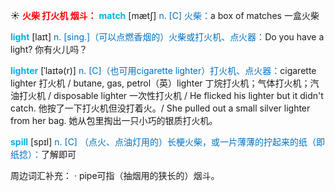 ☀ <font color="red">**火柴 打火机 烟斗：**</font>
<font color="sky blue">**match**</font> [mætʃ] 
<font color="#0070c0">n. [C] 火柴：</font>a box of matches 一盒火柴

<font color="sky blue">**light**</font> [laɪt] 
<font color="#0070c0">n. [sing.]（可以点燃香烟的）火柴或打火机、点火器：</font>Do you have a light? 你有火儿吗？
                      
<font color="sky blue">**lighter**</font> [ˈlaɪtə(r)]
<font color="#0070c0">n. [C]（也可用cigarette lighter）打火机、点火器：</font>cigarette lighter 打火机 / butane, gas, petrol（英）lighter 丁烷打火机；气体打火机；汽油打火机 / disposable lighter 一次性打火机 / He flicked his lighter but it didn't catch. 他按了一下打火机但没打着火。/ She pulled out a small silver lighter from her bag. 她从包里掏出一只小巧的银质打火机。

<font color="sky blue">**spill**</font> [spɪl]
<font color="#0070c0">n. [C] （点火、点油灯用的）长梗火柴，或一片薄薄的拧起来的纸（即纸捻）：</font>了解即可

周边词汇补充：
· pipe可指（抽烟用的狭长的）烟斗。
